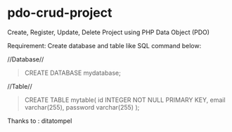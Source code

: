 # pdo-crud-project

Create, Register, Update, Delete Project using PHP Data Object (PDO)

Requirement:
Create database and table like SQL command below:

//Database//
> CREATE DATABASE mydatabase;

//Table//
> CREATE TABLE mytable(
  id INTEGER NOT NULL PRIMARY KEY,
  email varchar(255),
  password varchar(255)
  );

Thanks to : ditatompel
